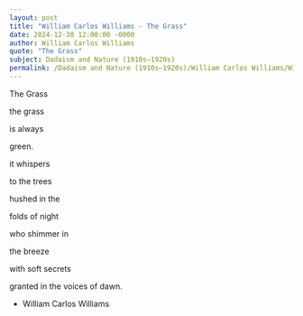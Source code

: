 ```yaml
---
layout: post
title: "William Carlos Williams - The Grass"
date: 2024-12-30 12:00:00 -0000
author: William Carlos Williams
quote: "The Grass"
subject: Dadaism and Nature (1910s–1920s)
permalink: /Dadaism and Nature (1910s–1920s)/William Carlos Williams/William Carlos Williams - The Grass
---
```


The Grass

the grass

is always

green.

it whispers

to the trees

hushed in the

folds of night

who shimmer in

the breeze

with soft secrets

granted in the voices of dawn.

- William Carlos Williams
